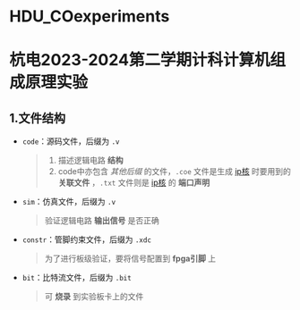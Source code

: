 # HDU_COexperiments

# 杭电2023-2024第二学期计科计算机组成原理实验

## 1.文件结构

- `code`：源码文件，后缀为 `.v`

    > 1. 描述逻辑电路 **结构**
    > 2. code中亦包含 *其他后缀* 的文件，`.coe` 文件是生成 [ip核](https://fpga.eetrend.com/blog/2024/100580776.html) 时要用到的 **关联文件** ，`.txt` 文件则是 [ip核](https://fpga.eetrend.com/blog/2024/100580776.html) 的 **端口声明**

- `sim`：仿真文件，后缀为 `.v`

    > 验证逻辑电路 **输出信号** 是否正确

- `constr`：管脚约束文件，后缀为 `.xdc`

    > 为了进行板级验证，要将信号配置到 **fpga引脚** 上

- `bit`：比特流文件，后缀为 `.bit`

    > 可 **烧录** 到实验板卡上的文件

